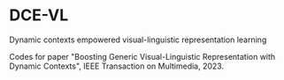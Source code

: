 # DCE-VL
 Dynamic contexts empowered visual-linguistic representation learning
 
 Codes for paper "Boosting Generic Visual-Linguistic Representation with Dynamic Contexts", IEEE Transaction on Multimedia, 2023.
